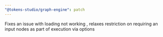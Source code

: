 ```yaml
---
"@tokens-studio/graph-engine": patch
---
```


Fixes an issue with loading not working , relaxes restriction on requiring an input nodes as part of execution via options
